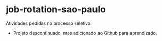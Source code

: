 # job-rotation-sao-paulo
 Atividades pedidas no processo seletivo.

- Projeto descontinuado, mas adicionado ao Github para aprendizado.